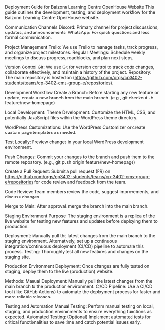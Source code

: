 Deployment Guide for Baizonn Learning Centre OpenHouse Website
This guide outlines the development, testing, and deployment workflow for the Baizonn Learning Centre OpenHouse website. 

Communication Channels
Discord: Primary channel for project discussions, updates, and announcements.
WhatsApp: For quick questions and less formal communication.


Project Management
Trello: We use Trello to manage tasks, track progress, and organize project milestones.
Regular Meetings: Schedule weekly meetings to discuss progress, roadblocks, and plan next steps.


Version Control
Git: We use Git for version control to track code changes, collaborate effectively, and maintain a history of the project.
Repository: The main repository is hosted on (https://github.com/orgs/cp3402-students/teams/cp-3402-cms-group-e/repositories).

Development Workflow
Create a Branch: Before starting any new feature or update, create a new branch from the main branch. (e.g., git checkout -b feature/new-homepage)

Local Development:
Theme Development: Customize the HTML, CSS, and potentially JavaScript files within the WordPress theme directory.

WordPress Customizations: Use the WordPress Customizer or create custom page templates as needed.

Test Locally: Preview changes in your local WordPress development environment.

Push Changes: Commit your changes to the branch and push them to the remote repository. (e.g., git push origin feature/new-homepage)

Create a Pull Request: Submit a pull request (PR) on https://github.com/orgs/cp3402-students/teams/cp-3402-cms-group-e/repositories for code review and feedback from the team.

Code Review: Team members review the code, suggest improvements, and discuss changes.

Merge to Main: After approval, merge the branch into the main branch.

Staging Environment
Purpose: The staging environment is a replica of the live website for testing new features and updates before deploying them to production.

Deployment:
Manually pull the latest changes from the main branch to the staging environment.
Alternatively, set up a continuous integration/continuous deployment (CI/CD) pipeline to automate this process.
Testing: Thoroughly test all new features and changes on the staging site.

Production Environment
Deployment: Once changes are fully tested on staging, deploy them to the live (production) website.

Methods:
Manual Deployment: Manually pull the latest changes from the main branch to the production environment.
CI/CD Pipeline: Use a CI/CD tool (like GitHub Actions) to automate the deployment process for faster and more reliable releases.

Testing and Automation
Manual Testing: Perform manual testing on local, staging, and production environments to ensure everything functions as expected.
Automated Testing: (Optional) Implement automated tests for critical functionalities to save time and catch potential issues early.

